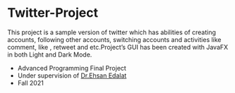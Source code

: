 # Twitter-Project

This project is a sample version of twitter which has abilities of creating accounts, following other accounts, switching accounts and activities like comment, like , retweet and etc.Project’s GUI has been created with JavaFX in both Light and Dark Mode.

- Advanced Programming Final Project                                                                                 
- Under supervision of [Dr.Ehsan Edalat](https://github.com/ehsanedalat) <br />
- Fall 2021
